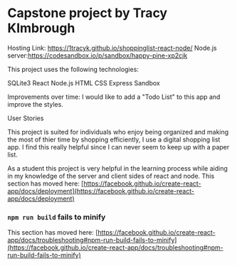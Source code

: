 # Capstone project by Tracy KImbrough

Hosting Link: https://1tracyk.github.io/shoppinglist-react-node/
Node.js server:https://codesandbox.io/p/sandbox/happy-pine-xp2cjk

This project uses the following technologies:

SQLite3
React
Node.js
HTML
CSS
Express
Sandbox

Improvements over time:
I would like to add a "Todo List"
to this app and improve the styles.

User Stories

This project is suited for individuals who enjoy being organized and making the
most of thier time by shopping efficiently, I use a digital
shopping list app. I find this really helpful since I can
never seem to keep up with a paper list.

As a student this project is very helpful in the learning process
while aiding in my knowledge of the server and client sides
of react and node.
This section has moved here: [https://facebook.github.io/create-react-app/docs/deployment](https://facebook.github.io/create-react-app/docs/deployment)

### `npm run build` fails to minify

This section has moved here: [https://facebook.github.io/create-react-app/docs/troubleshooting#npm-run-build-fails-to-minify](https://facebook.github.io/create-react-app/docs/troubleshooting#npm-run-build-fails-to-minify)
